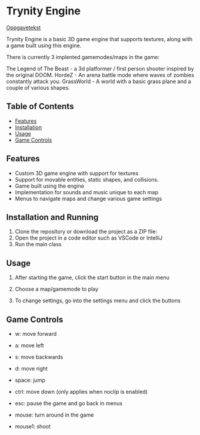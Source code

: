 # Trynity Engine

[Oppgavetekst](./OPPGAVETEKST.md)

Trynity Engine is a basic 3D game engine that supports textures, along with a game built using this engine.

There is currently 3 implented gamemodes/maps in the game:

The Legend of The Beast - a 3d platformer / first person shooter inspired by the original DOOM.
HordeZ - An arena battle mode where waves of zombies constantly attack you.
GrassWorld - A world with a basic grass plane and a couple of various shapes.

## Table of Contents

- [Features](#features)
- [Installation](#installation)
- [Usage](#usage)
- [Game Controls](#game-controls)

## Features

- Custom 3D game engine with support for textures
- Support for movable entities, static shapes, and collisions.
- Game built using the engine
- Implementation for sounds and music unique to each map
- Menus to navigate maps and change various game settings

## Installation and Running

1. Clone the repository or download the project as a ZIP file:
2. Open the project in a code editor such as VSCode or IntelliJ
3. Run the main class

## Usage

1. After starting the game, click the start button in the main menu
2. Choose a map/gamemode to play

3. To change settings, go into the settings menu and click the buttons

## Game Controls

- w: move forward
- a: move left
- s: move backwards
- d: move right
- space: jump
- ctrl: move down (only applies when noclip is enabled)

- esc: pause the game and go back in menus

- mouse: turn around in the game
- mouse1: shoot
